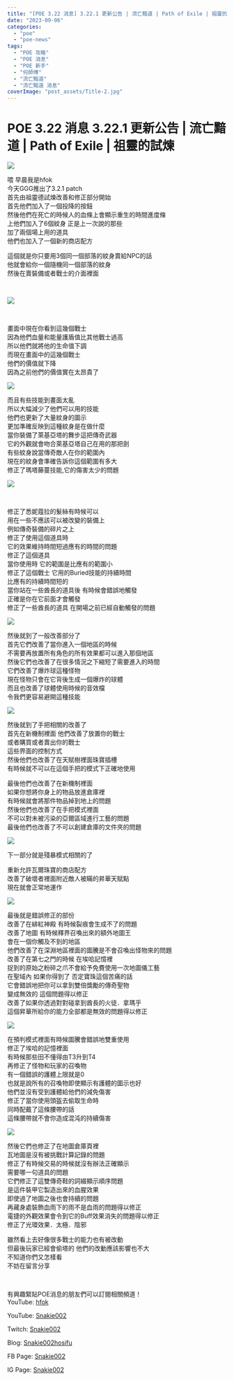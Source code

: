 ```yaml
---
title: "[POE 3.22 消息] 3.22.1 更新公告 | 流亡黯道 | Path of Exile | 祖靈的試煉"
date: "2023-09-06"
categories: 
  - "poe"
  - "poe-news"
tags: 
  - "POE 攻略"
  - "POE 消息"
  - "POE 新手"
  - "何師傅"
  - "流亡黯道"
  - "流亡黯道 消息"
coverImage: "post_assets/Title-2.jpg"
---
```


# POE 3.22 消息 3.22.1 更新公告 | 流亡黯道 | Path of Exile | 祖靈的試煉

  
![](post_assets/1-1-1-1024x576.png)  

  
喂 早晨我是hfok  
今天GGG推出了3.2.1 patch  
首先由祖靈德試煉改善和修正部分開始  
首先他們加入了一個投降的按鈕  
然後他們在死亡的時候人的血條上會顯示重生的時間進度條  
上他們加入了6個紋身 正是上一次說的那些  
加了兩個場上用的道具  
他們也加入了一個新的商店配方  

  
這個就是你只要用3個同一個部落的紋身賣給NPC的話  
他就會給你一個隨機同一個部落的紋身  
然後在賣裝備或者戰士的介面裡面  

  
   

  
![](post_assets/1-2-1.png)  

  
   

  
畫面中現在你看到這幾個戰士  
因為他們血量和能量護盾值比其他戰士過高  
所以他們就將他的生命值下調  
而現在畫面中的這幾個戰士  
他們的價值就下降  
因為之前他們的價值實在太昂貴了  

  
![](post_assets/1-4.png)  

  
而且有些技能到畫面太亂  
所以大幅減少了他們可以用的技能  
他們也更新了大量紋身的圖示  
更加準確反映到這種紋身是在做什麼  
當你裝備了萊基亞塔的舞步這把傳奇武器  
它的外觀就會吻合萊基亞塔自己在用的那把劍  
有些紋身說當傳奇敵人在你的範圍內  
現在的紋身會準確告訴你這個範圍有多大  
修正了瑪塔藤蔓技能,它的傷害太少的問題  

  
![](post_assets/1-5.png)  

  
   

  
修正了悉妮蔻拉的髮絲有時候可以  
用在一些不應該可以被改變的裝備上  
例如傳奇裝備的碎片之上  
修正了使用這個道具時  
它的效果維持時間短過應有的時間的問題  
修正了這個道具  
當你使用時 它的範圍是比應有的範圍小  
修正了這個戰士 它用的Buried技能的持續時間  
比應有的持續時間短的  
當你站在一些酋長的道具後 有時候會錯誤地觸發  
正確是你在它前面才會觸發  
修正了一些酋長的道具 在開場之前已經自動觸發的問題  

  
![](post_assets/2-4.png)  

  
然後就到了一般改善部分了  
首先它們改善了當你進入一個地區的時候  
不需要再放置所有角色的所有效果都可以進入那個地區  
然後它們也改善了在很多情況之下縮短了需要進入的時間  
它們改善了爆炸球這種怪物  
現在怪物只會在它背後生成一個爆炸的球體  
而且也改善了球體使用時候的音效檔  
令我們更容易避開這種技能  

  
![](post_assets/3-4.png)  

  
然後就到了手把相關的改善了  
首先在新機制裡面 他們改善了放置你的戰士  
或者購買或者賣出你的戰士  
這些界面的控制方式  
然後他們也改善了在天賦樹裡面珠寶插槽  
有時候就不可以在這個手把的模式下正確地使用  

  
最後他們也改善了在新機制裡面  
如果你想將你身上的物品放進倉庫裡  
有時候就會將那件物品掉到地上的問題  
然後他們也改善了在手把模式裡面  
不可以對未被污染的亞爾區域進行工藝的問題  
最後他們也改善了不可以創建倉庫的文件夾的問題  

  
![](post_assets/4-5.png)  

  
下一部分就是殘暴模式相關的了  

  
重新允許瓦爾珠寶的商店配方  
改善了破壞者裡面附近敵人被瞞的昇華天賦點  
現在就會正常地運作  

  
![](post_assets/5-1-1.png)  

  
最後就是錯誤修正的部份  
改善了在緋紅神殿 有時候裂痕會生成不了的問題  
改善了地圖 有時候釋界召喚出來的額外地圖王  
會在一個你觸及不到的地區  
他們改善了在深淵地區裡面的圖騰是不會召喚出怪物來的問題  
改善了在第七之門的時候 在埃哈記憶裡  
捉到的原始之粉碎之爪不會給予免費使用一次地圖儀工藝  
在聖域內 如果你得到了 否定寶珠這個苦痛的話  
它會錯誤地把你可以拿到雙倍獎勵的傳奇聖物  
變成無效的 這個問題得以修正  
改善了如果你透過對對碰拿到酋長的火徒．拿瑪乎  
這個昇華所給你的能力全部都是無效的問題得以修正  

  
![](post_assets/5-2-2.png)  

  
在預判模式裡面有時候圖騰會錯誤地雙重使用  
修正了埃哈的記憶裡面  
有時候那些田不懂得由T3升到T4  
再修正了怪物和玩家的召喚物  
有一個錯誤的護體上限就是0  
也就是說所有的召喚物即使顯示有護體的圖示也好  
他們並沒有受到護體給他們的減免傷害  
修正了當你使用頭盔去偷取生命時  
同時配戴了這條腰帶的話  
這條腰帶就不會你造成混沌的持續傷害  

  
![](post_assets/5-3-2.png)  

  
然後它們也修正了在地圖倉庫頁裡  
瓦地圖是沒有被挑戰計算記錄的問題  
修正了有時候交易的時候就沒有辦法正確顯示  
需要哪一句道具的問題  
它們修正了這雙傳奇鞋的詞綴顯示順序問題  
是這件裝甲它製造出來的血腥效果  
即使過了地圖之後也會持續的問題  
再藏身處裝飾血雨下的雨不是血雨的問題得以修正  
電捷的外觀效果會令到它的Buff效果消失的問題得以修正  
修正了光環效果．太極．陰邪  

  
雖然看上去好像很多戰士的能力也有被改動  
但最後玩家已經會偷塔的 他們的改動應該影響也不大  
不知道你們又怎樣看  
不妨在留言分享  

  
   

  
有興趣緊貼POE消息的朋友們可以訂閱相關頻道！  
YouTube: [hfok](https://www.youtube.com/channel/UC2m4uqcEr8pIxkO6odaDHjw/)  

  
  
YouTube: [Snakie002](https://www.youtube.com/c/Snakie002/)  

  
Twitch: [Snakie002](https://www.twitch.tv/snakie002/)  

  
Blog: [Snakie002hosifu](https://snakie002hosifu.blog/)  

  
FB Page: [Snakie002](https://www.facebook.com/Snakie002/)  

  
IG Page: [Snakie002](https://www.instagram.com/snakie002/)
